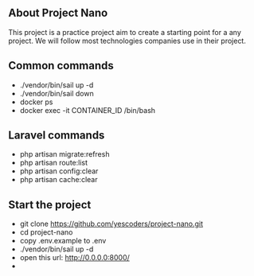 
## About Project Nano

This project is a practice project aim to create a starting point for a any project.
We will follow most technologies companies use in their project.

## Common commands
- ./vendor/bin/sail up -d
- ./vendor/bin/sail down
- docker ps
- docker exec -it CONTAINER_ID /bin/bash

## Laravel commands
- php artisan migrate:refresh
- php artisan route:list
- php artisan config:clear
- php artisan cache:clear

## Start the project
- git clone https://github.com/yescoders/project-nano.git
- cd project-nano
- copy .env.example to .env
- ./vendor/bin/sail up -d
- open this url: http://0.0.0.0:8000/
- 

